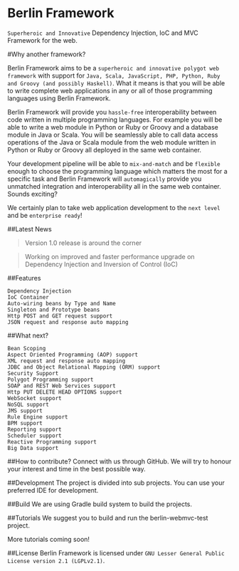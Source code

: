 # Berlin Framework
`Superheroic and Innovative` Dependency Injection, IoC and MVC Framework for the web. 

#Why another framework?

Berlin Framework aims to be a `superheroic and innovative polygot web framework` with support for `Java, Scala, JavaScript, PHP, Python, Ruby and Groovy (and possibly Haskell)`. What it means is that you will be able to write complete web applications in any or all of those programming languages using Berlin Framework. 

Berlin Framework will provide you `hassle-free` interoperability between code written in multiple programming languages. For example you will be able to write a web module in Python or Ruby or Groovy and a database module in Java or Scala. You will be seamlessly able to call data access operations of the Java or Scala module from the web module written in Python or Ruby or Groovy all deployed in the same web container. 

Your development pipeline will be able to `mix-and-match` and be `flexible` enough to choose the programming language which matters the most for a specific task and Berlin Framework will `automagically` provide you unmatched integration and interoperability all in the same web container. Sounds exciting? 

We certainly plan to take web application development to the `next level` and be `enterprise ready`! 

##Latest News

> Version 1.0 release is around the corner

> Working on improved and faster performance upgrade on Dependency Injection and Inversion of Control (IoC)

##Features

```
Dependency Injection
IoC Container
Auto-wiring beans by Type and Name
Singleton and Prototype beans
Http POST and GET request support
JSON request and response auto mapping
```
##What next?

```
Bean Scoping
Aspect Oriented Programming (AOP) support
XML request and response auto mapping
JDBC and Object Relational Mapping (ORM) support
Security Support
Polygot Programming support
SOAP and REST Web Services support
Http PUT DELETE HEAD OPTIONS support
WebSocket support
NoSQL support
JMS support
Rule Engine support
BPM support
Reporting support
Scheduler support
Reactive Programming support
Big Data support
```
##How to contribute?
Connect with us through GitHub. We will try to honour your interest and time in the best possible way. 

##Development
The project is divided into sub projects. You can use your preferred IDE for development.

##Build
We are using Gradle build system to build the projects. 

##Tutorials
We suggest you to build and run the berlin-webmvc-test project.

More tutorials coming soon!

##License
Berlin Framework is licensed under `GNU Lesser General Public License version 2.1 (LGPLv2.1)`. 

